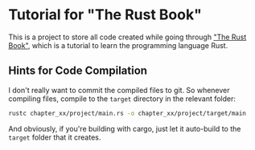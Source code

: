 # Tutorial for "The Rust Book"

This is a project to store all code created while going through
["The Rust Book"](https://doc.rust-lang.org/stable/book/title-page.html),
which is a tutorial to learn the programming language Rust.


## Hints for Code Compilation

I don't really want to commit the compiled files to git. So whenever compiling
files, compile to the ``target`` directory in the relevant folder:

```bash
rustc chapter_xx/project/main.rs -o chapter_xx/project/target/main
```

And obviously, if you're building with cargo, just let it auto-build to the
``target`` folder that it creates.
